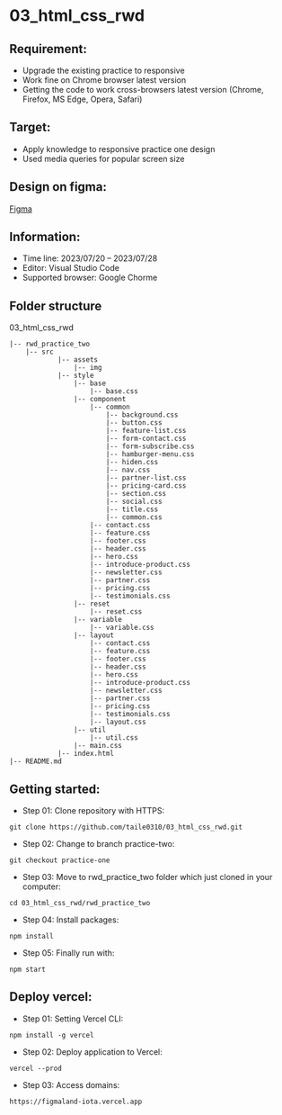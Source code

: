 # 03_html_css_rwd

## Requirement:

- Upgrade the existing practice to responsive
- Work fine on Chrome browser latest version
- Getting the code to work cross-browsers latest version (Chrome, Firefox, MS Edge, Opera, Safari)

## Target:

- Apply knowledge to responsive practice one design
- Used media queries for popular screen size

## Design on figma:

[Figma](<https://www.figma.com/file/o9jGyydheYiDyeoGn5t0uQ/converter---figma-landing-page-(Community)-(Copy)?node-id=67%3A8023&mode=dev>)

## Information:

- Time line: 2023/07/20 – 2023/07/28
- Editor: Visual Studio Code
- Supported browser: Google Chorme

## Folder structure

03_html_css_rwd

```
|-- rwd_practice_two
    |-- src
            |-- assets
                |-- img
            |-- style
                |-- base
                    |-- base.css
                |-- component
                    |-- common
                        |-- background.css
                        |-- button.css
                        |-- feature-list.css
                        |-- form-contact.css
                        |-- form-subscribe.css
                        |-- hamburger-menu.css
                        |-- hiden.css
                        |-- nav.css
                        |-- partner-list.css
                        |-- pricing-card.css
                        |-- section.css
                        |-- social.css
                        |-- title.css
                        |-- common.css
                    |-- contact.css
                    |-- feature.css
                    |-- footer.css
                    |-- header.css
                    |-- hero.css
                    |-- introduce-product.css
                    |-- newsletter.css
                    |-- partner.css
                    |-- pricing.css
                    |-- testimonials.css
                |-- reset
                    |-- reset.css
                |-- variable
                    |-- variable.css
                |-- layout
                    |-- contact.css
                    |-- feature.css
                    |-- footer.css
                    |-- header.css
                    |-- hero.css
                    |-- introduce-product.css
                    |-- newsletter.css
                    |-- partner.css
                    |-- pricing.css
                    |-- testimonials.css
                    |-- layout.css
                |-- util
                    |-- util.css
                |-- main.css
            |-- index.html
|-- README.md
```

## Getting started:

- Step 01: Clone repository with HTTPS:

```
git clone https://github.com/taile0310/03_html_css_rwd.git
```

- Step 02: Change to branch practice-two:

```
git checkout practice-one
```

- Step 03: Move to rwd_practice_two folder which just cloned in your computer:

```
cd 03_html_css_rwd/rwd_practice_two
```

- Step 04: Install packages:

```
npm install
```

- Step 05: Finally run with:

```
npm start
```

## Deploy vercel:

- Step 01: Setting Vercel CLI:

```
npm install -g vercel
```

- Step 02: Deploy application to Vercel:

```
vercel --prod
```

- Step 03: Access domains:

```
https://figmaland-iota.vercel.app
```
